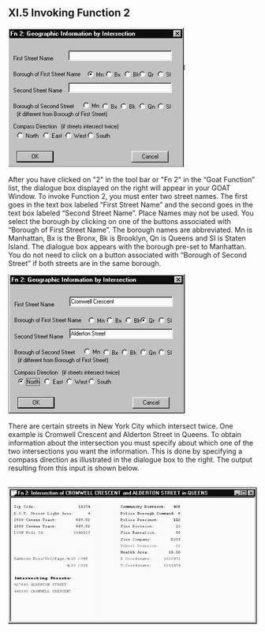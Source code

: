 <h2> XI.5 Invoking Function 2  </h2>

![GoatFunction>](../../../img/goat5.1.jpg "GOAT Function 2")   

After you have clicked on "2" in the tool bar or "Fn 2" in the “Goat Function” list, the dialogue box displayed on the right will appear in  your GOAT Window. To invoke Function 2, you must enter two street names. The first goes in the text box labeled “First Street Name” and the second goes in the text box labeled “Second Street Name”. Place Names may not be used. You select the borough by clicking on one of the buttons associated with “Borough of First Street Name”. The borough names are abbreviated. Mn is Manhattan, Bx is the Bronx, Bk is Brooklyn, Qn is Queens and SI is Staten Island. The dialogue box appears with the borough pre-set to Manhattan. You do not need to click on a button associated with “Borough of Second Street” if both streets are in the same borough.  

![GoatFunction>](../../../img/goat5.2.jpg "GOAT Function 2")  

There are certain streets in New York City which intersect twice. One example is Cromwell Crescent and Alderton Street in Queens. To obtain information about the intersection you must specify about which one of the two intersections you want the information. This is done by specifying a compass direction as illustrated in the dialogue box to the right. The output resulting from this input is shown below.  
<br>

![GoatFunction_large<>](../../../img/goat5.3.jpg "GOAT Function 2_Output")  
